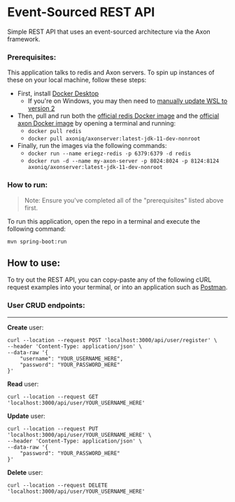 # **Event-Sourced REST API**

Simple REST API that uses an event-sourced architecture via the Axon framework.

### **Prerequisites:**

This application talks to redis and Axon servers. To spin up instances of these on your local machine, follow these steps:

- First, install [Docker Desktop](https://www.docker.com/products/docker-desktop)
    - If you're on Windows, you may then need to [manually update WSL to version 2](https://docs.microsoft.com/en-us/windows/wsl/install-manual#step-4---download-the-linux-kernel-update-package)
- Then, pull and run both the [official redis Docker image](https://hub.docker.com/_/redis) and the [official axon Docker image](https://hub.docker.com/r/axoniq/axonserver) by opening a terminal and running:
    - `docker pull redis`
    - `docker pull axoniq/axonserver:latest-jdk-11-dev-nonroot`
- Finally, run the images via the following commands:
    - `docker run --name eriegz-redis -p 6379:6379 -d redis`
    - `docker run -d --name my-axon-server -p 8024:8024 -p 8124:8124 axoniq/axonserver:latest-jdk-11-dev-nonroot`

### **How to run:**

> Note: Ensure you've completed all of the "prerequisites" listed above first.

To run this application, open the repo in a terminal and execute the following command:

```
mvn spring-boot:run
```

## **How to use:**

To try out the REST API, you can copy-paste any of the following cURL request examples into your terminal, or into an application such as [Postman](https://www.postman.com/).

### User CRUD endpoints:
________________

**Create** user:

```
curl --location --request POST 'localhost:3000/api/user/register' \
--header 'Content-Type: application/json' \
--data-raw '{
    "username": "YOUR_USERNAME_HERE",
    "password": "YOUR_PASSWORD_HERE"
}'
```

**Read** user:

```
curl --location --request GET 'localhost:3000/api/user/YOUR_USERNAME_HERE'
```

**Update** user:

```
curl --location --request PUT 'localhost:3000/api/user/YOUR_USERNAME_HERE' \
--header 'Content-Type: application/json' \
--data-raw '{
    "password": "YOUR_PASSWORD_HERE"
}'
```

**Delete** user:

```
curl --location --request DELETE 'localhost:3000/api/user/YOUR_USERNAME_HERE'
```
